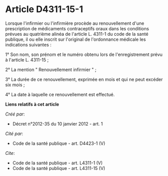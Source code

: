 # Article D4311-15-1

Lorsque l'infirmier ou l'infirmière procède au renouvellement d'une prescription de médicaments contraceptifs oraux dans les
conditions prévues au quatrième alinéa de l'article L. 4311-1 du code de la santé publique, il ou elle inscrit sur l'original
de l'ordonnance médicale les indications suivantes :

1° Son nom, son prénom et le numéro obtenu lors de l'enregistrement prévu à l'article L. 4311-15 ;

2° La mention " Renouvellement infirmier " ;

3° La durée de ce renouvellement, exprimée en mois et qui ne peut excéder six mois ;

4° La date à laquelle ce renouvellement est effectué.

**Liens relatifs à cet article**

_Créé par_:

  - Décret n°2012-35 du 10 janvier 2012 - art. 1

_Cité par_:

  - Code de la santé publique - art. D4423-1 (V)

_Cite_:

  - Code de la santé publique - art. L4311-1 (V)
  - Code de la santé publique - art. L4311-15 (V)
